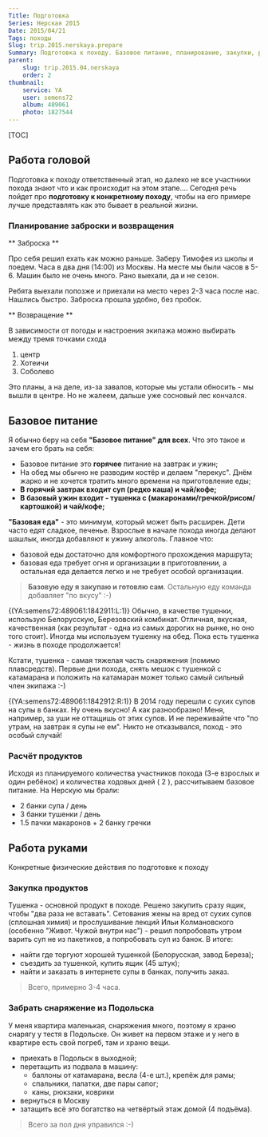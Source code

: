 ```yaml
---
Title: Подготовка
Series: Нерская 2015
Date: 2015/04/21
Tags: походы
Slug: trip.2015.nerskaya.prepare
Summary: Подготовка к походу. Базовое питание, планирование, закупки, работа руками
parent:
	slug: trip.2015.04.nerskaya
	order: 2
thumbnail:
	service: YA
	user: semens72
	album: 489061
	photo: 1827544
---
```


[TOC]

Работа головой
--

Подготовка к походу ответственный этап, но далеко не все участники похода знают что и как происходит на этом этапе....
Сегодня речь пойдет про **подготовку к конкретному походу**, чтобы на его примере лучше представлять как это бывает в реальной жизни.

### Планирование заброски и возвращения

** Заброска **

Про себя решил ехать как можно раньше. Заберу Тимофея из школы и поедем. Часа в два дня (14:00) из Москвы.  На месте мы были часов в 5-6. Машин было не очень много. Рано выехали, да и не сезон.

Ребята выехали попозже и приехали на место через 2-3 часа после нас. Нашлись быстро. Заброска прошла удобно, без пробок.

** Возвращение **

В зависимости от погоды и настроения экипажа можно выбирать между тремя точками схода

1. центр
2. Хотеичи
3. Соболево 

Это планы, а на деле, из-за завалов, которые мы устали обносить - мы вышли в центре. Но не жалеем, дальше уже сосновый лес кончался.

Базовое питание
--

Я обычно беру на себя **"Базовое питание" для всех**. Что это такое и зачем его брать на себя:

+ Базовое питание это **горячее** питание на завтрак и ужин;
+ На обед мы обычно не разводим костёр и делаем "перекус". Днём жарко и не хочется тратить много времени на приготовление еды;
+ **В горячий завтрак входит суп (редко каша) и чай/кофе;**
+ **В базовый ужин входит - тушенка с (макаронами/гречкой/рисом/картошкой) и чай/кофе;**


**"Базовая еда"** - это минимум, который может быть расширен. Дети часто едят сладкое, печенье. Взрослые в начале похода иногда делают шашлык, иногда добавляют к ужину алкоголь. Главное что:

+ базовой еды достаточно для комфортного прохождения маршрута;
+ базовая еда требует огня и организации в приготовлении, а остальная еда делается легко и не требует особой организации.


> **Базовую еду я закупаю и готовлю сам**. Остальную еду команда добавляет "по вкусу" :-)


{(YA:semens72:489061:1842911:L:1)}
Обычно, в качестве тушенки, использую Белорусскую, Березовский комбинат. Отличная, вкусная, качественная (как результат - одна из самых дорогих на рынке, но оно того стоит). Иногда мы используем тушенку на обед. Пока есть тушенка - жизнь в походе продолжается! 

Кстати, тушенка - самая тяжелая часть снаряжения (помимо плавсредств). Первые дни похода, снять мешок с тушенкой с катамарана и положить на катамаран может только самый сильный член экипажа :-)
 
{(YA:semens72:489061:1842912:R:1)}
В 2014 году перешли с сухих супов на супы в банках. Ну очень вкусно! А как разнообразно! Меня, например, за уши не оттащишь от этих супов. И не переживайте что "по утрам, на завтрак я супы не ем". Никто не отказывался, поход - это особый случай!


### Расчёт продуктов 

Исходя из планируемого количества участников похода (3-е взрослых и один ребёнок)  и количества ходовых дней ( 2 ), рассчитываем базовое питание. На Нерскую мы брали:

+ 2 банки супа / день
+ 3 банки тушенки / день
+ 1.5 пачки макаронов + 2 банку гречки


Работа руками
--
Конкретные физические действия по подготовке к походу

### Закупка продуктов

Тушенка - основной продукт в походе. Решено закупить сразу ящик, чтобы "два раза не вставать". Сетования жены на вред от сухих супов (сплошная химия) и прослушивание лекций Ильи Колмановского (особенно "Живот. Чужой внутри нас") - решил попробовать утром варить суп не из пакетиков, а попробовать суп из банок. В итоге:

+ найти где торгуют хорошей тушенкой (Белорусская, завод Береза);
+ съездить за тушенкой, купить ящик (45 штук);
+ найти и заказать в интернете супы в банках, получить заказ.

> Всего, примерно 3-4 часа.    


### Забрать снаряжение из Подольска

У меня квартира маленькая, снаряжения много, поэтому я храню снарягу у тестя в Подольске. Он живет на первом этаже и у него в квартире есть свой погреб, там и храню вещи.

+ приехать в Подольск в выходной;
+ перетащить из подвала в машину:
	+ баллоны от катамарана, весла (4-е шт.), крепёж для рамы;
	+ спальники, палатки, две пары сапог;
	+ каны, рюкзаки, коврики 
+ вернуться в Москву
+ затащить всё это богатство на четвёртый этаж домой (4 подъёма).

> Всего за пол дня управился :-)

